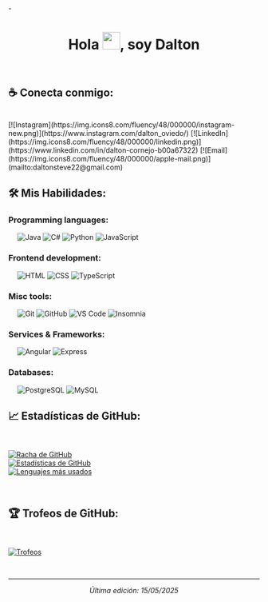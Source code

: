 -<h1 align="center">Hola <img src="https://media.giphy.com/media/hvRJCLFzcasrR4ia7z/giphy.gif" width="35">, soy Dalton</h1>

<br>

## ☕ Conecta conmigo:

<br>
[![Instagram](https://img.icons8.com/fluency/48/000000/instagram-new.png)](https://www.instagram.com/dalton_oviedo/)  
[![LinkedIn](https://img.icons8.com/fluency/48/000000/linkedin.png)](https://www.linkedin.com/in/dalton-cornejo-b00a67322)  
[![Email](https://img.icons8.com/fluency/48/000000/apple-mail.png)](mailto:daltonsteve22@gmail.com)

<br>

## 🛠️ Mis Habilidades:

### Programming languages:
&emsp;
![Java](https://img.shields.io/badge/-Java-000?logo=openjdk&logoColor=red)
![C#](https://img.shields.io/badge/-C%23-000?logo=dotnet&logoColor=white)
![Python](https://img.shields.io/badge/-Python-000?&logo=Python)
![JavaScript](https://img.shields.io/badge/-JavaScript-000?&logo=JavaScript)

### Frontend development:
&emsp;
![HTML](https://img.shields.io/badge/-HTML-000?&logo=HTML5)
![CSS](https://img.shields.io/badge/-CSS-000?&logo=CSS3)
![TypeScript](https://img.shields.io/badge/-TypeScript-000?&logo=TypeScript&logoColor=007ACC)


### Misc tools:
&emsp;
![Git](https://img.shields.io/badge/-Git-000?&logo=Git)
![GitHub](https://img.shields.io/badge/-GitHub-000?&logo=GitHub)
![VS Code](https://img.shields.io/badge/-VS%20Code-000?&logo=Visual-Studio-Code)
![Insomnia](https://img.shields.io/badge/-Insomnia-000?&logo=Insomnia)

### Services & Frameworks: 
&emsp;
![Angular](https://img.shields.io/badge/-Angular-000?&logo=Angular&logoColor=white)
![Express](https://img.shields.io/badge/-Express-000?&logo=Express&logoColor=white)


### Databases:
&emsp;
![PostgreSQL](https://img.shields.io/badge/-PostgreSQL-000?&logo=PostgreSQL)
![MySQL](https://img.shields.io/badge/-MySQL-000?&logo=MySQL)
&emsp;

## 📈 Estadísticas de GitHub:

<br>

[![Racha de GitHub](https://github-readme-streak-stats.herokuapp.com?user=Developer-DsC&theme=algolia&date_format=M%20j%5B%2C%20Y%5D)](https://git.io/streak-stats)  
[![Estadísticas de GitHub](https://github-readme-stats.vercel.app/api?username=Developer-DsC&theme=algolia)](https://github.com/AnushkaWijegoonawardana97/github-readme-stats)  
[![Lenguajes más usados](https://github-readme-stats.vercel.app/api/top-langs/?username=Developer-DsC&theme=algolia)](https://github.com/AnushkaWijegoonawardana97/github-readme-stats)  


<br>

## 🏆 Trofeos de GitHub:

<br>

[![Trofeos](https://github-profile-trophy.vercel.app/?username=Developer-DsC&theme=algolia)](https://github.com/AnushkaWijegoonawardana97/github-profile-trophy)

<br>




---

<p align="center"><i>Última edición: 15/05/2025</i></p>
